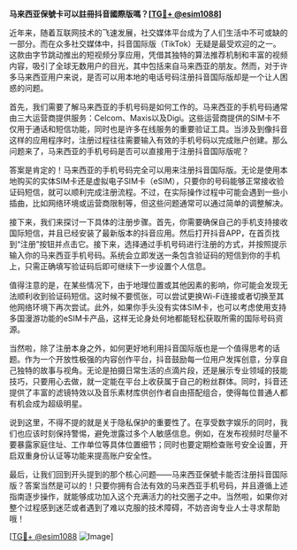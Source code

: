 **马来西亚保號卡可以註冊抖音國際版嗎？[[TG💪+ @esim1088](https://t.me/s/esim1088)]**

近年来，随着互联网技术的飞速发展，社交媒体平台成为了人们生活中不可或缺的一部分。而在众多社交媒体中，抖音国际版（TikTok）无疑是最受欢迎的之一。这款由字节跳动推出的短视频分享应用，凭借其独特的算法推荐机制和丰富的视频内容，吸引了全球无数用户的目光，其中包括来自马来西亚的朋友。然而，对于许多马来西亚用户来说，是否可以用本地的电话号码注册抖音国际版却是一个让人困惑的问题。

首先，我们需要了解马来西亚的手机号码是如何工作的。马来西亚的手机号码通常由三大运营商提供服务：Celcom、Maxis以及Digi。这些运营商提供的SIM卡不仅用于通话和短信功能，同时也是许多在线服务的重要验证工具。当涉及到像抖音这样的应用程序时，注册过程往往需要输入有效的手机号码以完成账户创建。那么问题来了，马来西亚的手机号码是否可以直接用于注册抖音国际版呢？

答案是肯定的！马来西亚的手机号码完全可以用来注册抖音国际版。无论是使用本地购买的实体SIM卡还是虚拟电子SIM卡（eSIM），只要你的号码能够正常接收验证码短信，就可以顺利完成注册流程。不过，在实际操作过程中可能会遇到一些小插曲，比如网络环境或运营商限制等，但这些问题通常可以通过简单的调整解决。

接下来，我们来探讨一下具体的注册步骤。首先，你需要确保自己的手机支持接收国际短信，并且已经安装了最新版本的抖音应用。然后打开抖音APP，在首页找到“注册”按钮并点击它。接下来，选择通过手机号码进行注册的方式，并按照提示输入你的马来西亚手机号码。系统会立即发送一条包含验证码的短信到你的手机上，只需正确填写验证码后即可继续下一步设置个人信息。

值得注意的是，在某些情况下，由于地理位置或其他因素的影响，你可能会发现无法顺利收到验证码短信。这时候不要慌张，可以尝试更换Wi-Fi连接或者切换至其他网络环境下再次尝试。此外，如果你手头没有实体SIM卡，也可以考虑使用支持多国漫游功能的eSIM卡产品，这样无论身处何地都能轻松获取所需的国际号码资源。

当然啦，除了注册本身之外，如何更好地利用抖音国际版也是一个值得思考的话题。作为一个开放性极强的内容创作平台，抖音鼓励每一位用户发挥创意，分享自己独特的故事与视角。无论是拍摄日常生活的点滴片段，还是展示专业领域的技能技巧，只要用心去做，就一定能在平台上收获属于自己的粉丝群体。同时，抖音还提供了丰富的滤镜特效以及音乐素材库供创作者自由搭配组合，使得每位普通人都有机会成为超级明星。

说到这里，不得不提的就是关于隐私保护的重要性了。在享受数字娱乐的同时，我们也应该时刻保持警惕，避免泄露过多个人敏感信息。例如，在发布视频时尽量不要暴露家庭住址、工作单位等具体位置细节；同时也要定期检查账号安全设置，开启双重身份认证等功能来提高账户安全性。

最后，让我们回到开头提到的那个核心问题——马来西亚保號卡能否注册抖音国际版？答案当然是可以的！只要你拥有合法有效的马来西亚手机号码，并且遵循上述指南逐步操作，就能够成功加入这个充满活力的社交圈子之中。当然啦，如果你对整个过程感到迷茫或者遇到了难以克服的技术障碍，不妨咨询专业人士寻求帮助哦！

[[TG💪+ @esim1088](https://t.me/s/esim1088) ![Image](https://i.postimg.cc/4NQfJmqS/Snipaste-2025-05-13-00-14-12.png)]